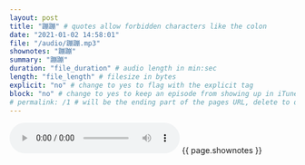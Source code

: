 ```yaml
---
layout: post
title: "蹦蹦" # quotes allow forbidden characters like the colon
date: "2021-01-02 14:58:01"
file: "/audio/蹦蹦.mp3"
shownotes: "蹦蹦"
summary: "蹦蹦"
duration: "file_duration" # audio length in min:sec
length: "file_length" # filesize in bytes
explicit: "no" # change to yes to flag with the explicit tag
block: "no" # change to yes to keep an episode from showing up in iTunes
# permalink: /1 # will be the ending part of the pages URL, delete to default to the title
---
```


<audio controls>
<source src="{{site.url}}{{site.baseurl}}{{ page.file }}" type="audio/x-mp3">
Your browser does not support the audio element.
</audio>
{{ page.shownotes }}
